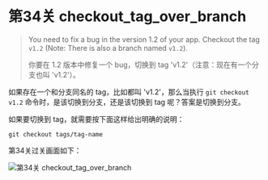
# 第34关 checkout_tag_over_branch

> You need to fix a bug in the version 1.2 of your app. Checkout the tag `v1.2` (Note: There is also a branch named `v1.2`).
>
> 你要在 1.2 版本中修复一个 bug，切换到 tag 'v1.2'（注意：现在有一个分支也叫 'v1.2'）。

如果存在一个和分支同名的 tag，比如都叫 'v1.2'，那么当执行 ```git checkout v1.2``` 命令时，是该切换到分支，还是该切换到 tag 呢？答案是切换到分支。

如果要切换到 tag，就需要按下面这样给出明确的说明：

```shell
git checkout tags/tag-name
```

第34关过关画面如下：

![第34关 checkout_tag_over_branch](./images/level-34-checkout-tag-over-branch.png)

